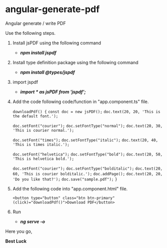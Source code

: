 # angular-generate-pdf
Angular generate / write PDF

Use the following steps.

1. Install jsPDF using the following command
    - _**npm install jspdf**_

2. Install type definition package using the following command
    - _**npm install @types/jspdf**_

3. import jspdf
    - _**import * as jsPDF from 'jspdf';**_

4. Add the code following code/function in "app.component.ts" file.

    `downloadPdf() {`
    `const doc = new jsPDF();`
    `doc.text(20, 20, 'This is the default font.');`

    `doc.setFont("courier");`
    `doc.setFontType("normal");`
    `doc.text(20, 30, 'This is courier normal.');`

    `doc.setFont("times");`
    `doc.setFontType("italic");`
    `doc.text(20, 40, 'This is times italic.');`

    `doc.setFont("helvetica");`
    `doc.setFontType("bold");`
    `doc.text(20, 50, 'This is helvetica bold.');`

    `doc.setFont("courier");`
    `doc.setFontType("bolditalic");`
    `doc.text(20, 60, 'This is courier bolditalic.');`
    `doc.addPage();`
    `doc.text(20, 20, 'Do you like that?');`
    `doc.save("sample.pdf");`
  `}`
  
5. Add the following code into "app.component.html" file.

    `<button type="button" class="btn btn-primary" (click)="downloadPdf()">Download PDF</button>`

6. Run
    - _**ng serve -o**_


Here you go,

**Best Luck**
